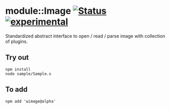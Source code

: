 
# module::Image  [![Status](https://github.com/Wandalen/wImage/workflows/Publish/badge.svg)](https://github.com/Wandalen/wImage/actions?query=workflow%3APublish) [![experimental](https://img.shields.io/badge/stability-experimental-orange.svg)](https://github.com/emersion/stability-badges#experimental)

Standardized abstract interface to open / read / parse image with collection of plugins.

## Try out
```
npm install
node sample/Sample.s
```

## To add
```
npm add 'wimage@alpha'
```
